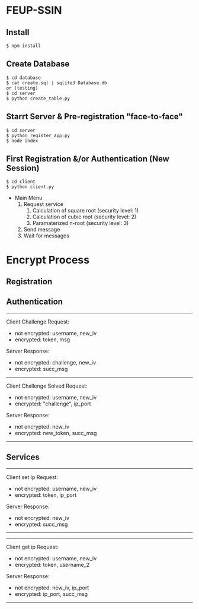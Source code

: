 # FEUP-SSIN

## Install
    $ npm install

## Create Database
    $ cd database
    $ cat create.sql | sqlite3 Database.db
    or (testing)
    $ cd server 
    $ python create_table.py

## Starrt Server & Pre-registration "face-to-face"
    $ cd server 
    $ python register_app.py
    $ node index

## First Registration &/or Authentication (New Session)
    $ cd client
    $ python client.py

* Main Menu
    1. Request service
        1. Calculation of square root (security level: 1)
        2. Calculation of cubic  root (security level: 2)
        3. Paramaterized n-root (security level: 3)
    2. Send message
    3. Wait for messages


# Encrypt Process

## Registration

## Authentication
---------------------------------------------
Client Challenge Request:
* not encrypted: username, new_iv
* encrypted: token, msg

Server Response:
* not encrypted: challenge, new_iv
* encrypted: succ_msg
---------------------------------------------
Client Challenge Solved Request:
* not encrypted: username, new_iv
* encrypted: "challenge", ip_port

Server Response:
* not encrypted: new_iv
* encrypted: new_token, succ_msg
---------------------------------------------
## Services
---------------------------------------------
Client set ip Request:
* not encrypted: username, new_iv
* encrypted: token, ip_port

Server Response:
* not encrypted: new_iv
* encrypted: succ_msg
---------------------------------------------
---------------------------------------------
Client get ip Request:
* not encrypted: username, new_iv
* encrypted: token, username_2

Server Response:
* not encrypted: new_iv, ip_port
* encrypted: ip_port, succ_msg
---------------------------------------------